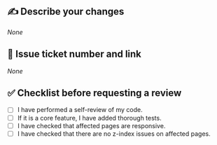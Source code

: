 ## ✍️ Describe your changes

_None_

## 🔗 Issue ticket number and link

_None_

## ✅ Checklist before requesting a review

- [ ] I have performed a self-review of my code.
- [ ] If it is a core feature, I have added thorough tests.
- [ ] I have checked that affected pages are responsive.
- [ ] I have checked that there are no z-index issues on affected pages.
